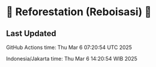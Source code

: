 
# 🌳 Reforestation (Reboisasi) 🌲

## Last Updated

GitHub Actions time: Thu Mar  6 07:20:54 UTC 2025

Indonesia/Jakarta time: Thu Mar  6 14:20:54 WIB 2025
